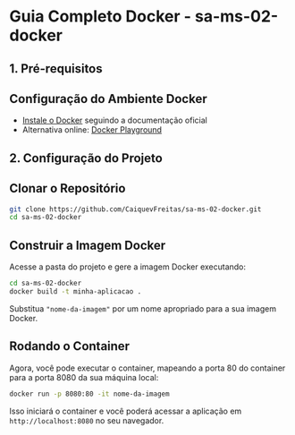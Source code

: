
# Guia Completo Docker - sa-ms-02-docker

## 1. Pré-requisitos

## Configuração do Ambiente Docker
- [Instale o Docker](https://docs.docker.com/get-docker/) seguindo a documentação oficial
- Alternativa online: [Docker Playground](https://labs.play-with-docker.com/)

## 2. Configuração do Projeto

## Clonar o Repositório
```bash
git clone https://github.com/CaiquevFreitas/sa-ms-02-docker.git
cd sa-ms-02-docker
```

## Construir a Imagem Docker

Acesse a pasta do projeto e gere a imagem Docker executando:

```bash
cd sa-ms-02-docker
docker build -t minha-aplicacao .
```

Substitua `"nome-da-imagem"` por um nome apropriado para a sua imagem Docker.

## Rodando o Container

Agora, você pode executar o container, mapeando a porta 80 do container para a porta 8080 da sua máquina local:

```bash
docker run -p 8080:80 -it nome-da-imagem
```

Isso iniciará o container e você poderá acessar a aplicação em `http://localhost:8080` no seu navegador.
